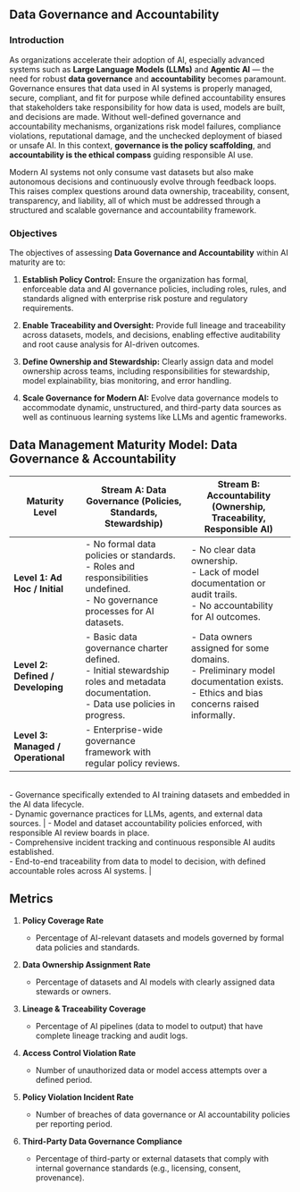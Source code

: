 ## Data Governance and Accountability


### Introduction
As organizations accelerate their adoption of AI, especially advanced systems such as **Large Language Models (LLMs)** and **Agentic AI** — the need for robust **data governance** and **accountability** becomes paramount. Governance ensures that data used in AI systems is properly managed, secure, compliant, and fit for purpose while defined accountability ensures that stakeholders take responsibility for how data is used, models are built, and decisions are made. Without well-defined governance and accountability mechanisms, organizations risk model failures, compliance violations, reputational damage, and the unchecked deployment of biased or unsafe AI. In this context, **governance is the policy scaffolding**, and **accountability is the ethical compass** guiding responsible AI use.

Modern AI systems not only consume vast datasets but also make autonomous decisions and continuously evolve through feedback loops. This raises complex questions around data ownership, traceability, consent, transparency, and liability, all of which must be addressed through a structured and scalable governance and accountability framework.


### Objectives

The objectives of assessing **Data Governance and Accountability** within AI maturity are to:

1. **Establish Policy Control:** Ensure the organization has formal, enforceable data and AI governance policies, including roles, rules, and standards aligned with enterprise risk posture and regulatory requirements.

2. **Enable Traceability and Oversight:** Provide full lineage and traceability across datasets, models, and decisions, enabling effective auditability and root cause analysis for AI-driven outcomes.

3. **Define Ownership and Stewardship:** Clearly assign data and model ownership across teams, including responsibilities for stewardship, model explainability, bias monitoring, and error handling.

4. **Scale Governance for Modern AI:** Evolve data governance models to accommodate dynamic, unstructured, and third-party data sources as well as continuous learning systems like LLMs and agentic frameworks.



## Data Management Maturity Model: Data Governance & Accountability


| **Maturity Level**              | **Stream A: Data Governance** (Policies, Standards, Stewardship)                                                                                         | **Stream B: Accountability** (Ownership, Traceability, Responsible AI)                                                                                 |
|----------------------------------|------------------------------------------------------------------------------------------------------------------------------------------------|------------------------------------------------------------------------------------------------------------------------------------------------|
| **Level 1: Ad Hoc / Initial**    | - No formal data policies or standards. <br>- Roles and responsibilities undefined. <br>- No governance processes for AI datasets.             | - No clear data ownership. <br>- Lack of model documentation or audit trails. <br>- No accountability for AI outcomes.                        |
| **Level 2: Defined / Developing**| - Basic data governance charter defined. <br>- Initial stewardship roles and metadata documentation. <br>- Data use policies in progress.     | - Data owners assigned for some domains. <br>- Preliminary model documentation exists. <br>- Ethics and bias concerns raised informally.     |
| **Level 3: Managed / Operational**| - Enterprise-wide governance framework with regular policy reviews.
<br>- Governance specifically extended to AI training datasets and embedded in the AI data lifecycle.
<br>- Dynamic governance practices for LLMs, agents, and external data sources.   | - Model and dataset accountability policies enforced, with responsible AI review boards in place.<br>- Comprehensive incident tracking and continuous responsible AI audits established. <br>- End-to-end traceability from data to model to decision, with defined accountable roles across AI systems. |


## Metrics

1. **Policy Coverage Rate**
   - Percentage of AI-relevant datasets and models governed by formal data policies and standards.

2. **Data Ownership Assignment Rate**
   - Percentage of datasets and AI models with clearly assigned data stewards or owners.

3. **Lineage & Traceability Coverage**
   - Percentage of AI pipelines (data to model to output) that have complete lineage tracking and audit logs.

4. **Access Control Violation Rate**
   - Number of unauthorized data or model access attempts over a defined period.

5. **Policy Violation Incident Rate**
   - Number of breaches of data governance or AI accountability policies per reporting period.

6. **Third-Party Data Governance Compliance**
    - Percentage of third-party or external datasets that comply with internal governance standards (e.g., licensing, consent, provenance).




